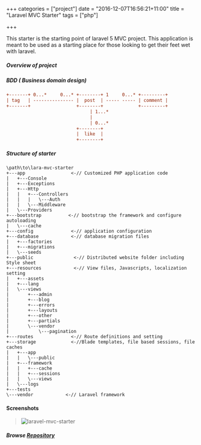 +++
categories = ["project"]
date = "2016-12-07T16:56:21+11:00"
title = "Laravel MVC Starter"
tags = ["php"]

+++

This starter is the starting point of laravel 5 MVC project. This application is meant to be used as a starting place for those looking to get their feet wet with laravel. 


##### Overview of project

##### BDD ( Business domain design)

``` ini
+-------+ 0...*     0...* +--------+ 1     0...* +---------+ 
| tag   | --------------- |  post  | ----- ----- | comment |
+-------+                 +--------+             +---------+           
                               | 1...*
                               |
                               | 0...*
                          +--------+ 
                          |  like  |
                          +--------+

```


##### Structure of starter

```
\path\to\lara-mvc-starter
+---app                 <-// Customized PHP application code
|   +---Console
|   +---Exceptions
|   +---Http
|   |   +---Controllers
|   |   |   \---Auth
|   |   \---Middleware
|   \---Providers
+---bootstrap          <-// bootstrap the framework and configure autoloading
|   \---cache
+---config              <-// application configuration
+---database            <-// database migration files
|   +---factories
|   +---migrations
|   \---seeds
+---public               <-// Distributed website folder including Style sheet
+---resources            <-// View files, Javascripts, localization setting
|   +---assets
|   +---lang
|   \---views
|       +---admin
|       +---blog
|       +---errors
|       +---layouts
|       +---other
|       +---partials
|       \---vendor
|           \---pagination
+---routes              <-// Route definitions and setting
+---storage             <-//Blade templates, file based sessions, file caches
|   +---app
|   |   \---public
|   +---framework
|   |   +---cache
|   |   +---sessions
|   |   \---views
|   \---logs
+---tests
\---vendor            <-// Laravel framework

```


#### Screenshots

> ![laravel-mvc-starter](/img/lara-mvc-starter.png)

##### Browse [Repository](https://github.com/harryho/lara-mvc-starter.git)


